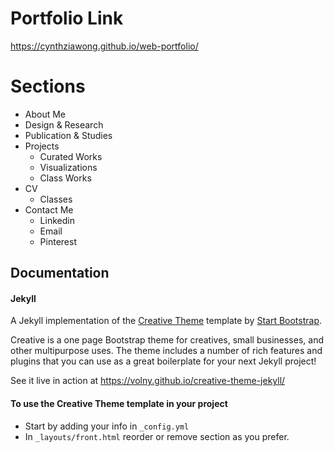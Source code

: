 # Portfolio Link
https://cynthziawong.github.io/web-portfolio/

# Sections
- About Me
- Design & Research
- Publication & Studies
- Projects
  - Curated Works
  - Visualizations
  - Class Works
- CV
  - Classes
- Contact Me
  - Linkedin
  - Email
  - Pinterest


## Documentation

#### Jekyll

A Jekyll implementation of the [Creative Theme](http://startbootstrap.com/template-overviews/creative/) template by [Start Bootstrap](http://startbootstrap.com).

Creative is a one page Bootstrap theme for creatives, small businesses, and other multipurpose uses.
The theme includes a number of rich features and plugins that you can use as a great boilerplate for your next Jekyll project! 

See it live in action at <https://volny.github.io/creative-theme-jekyll/>

#### To use the Creative Theme template in your project

- Start by adding your info in `_config.yml`
- In `_layouts/front.html` reorder or remove section as you prefer.

